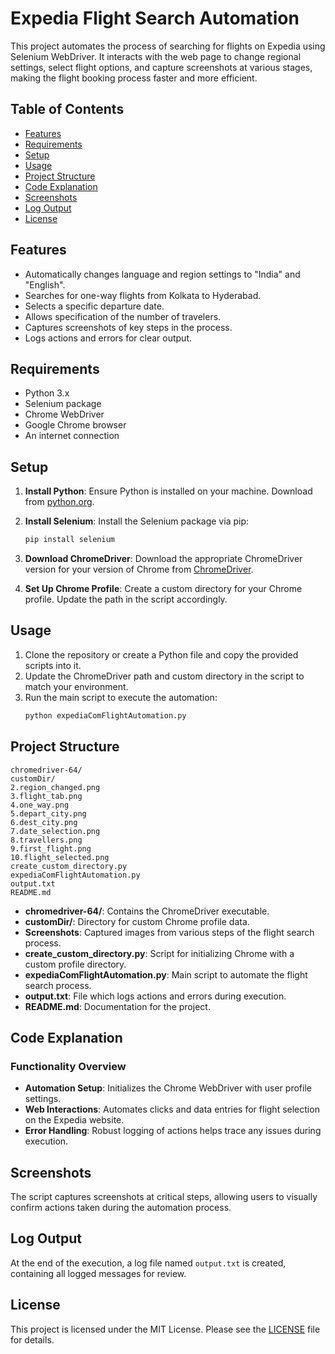 # Expedia Flight Search Automation

This project automates the process of searching for flights on Expedia using Selenium WebDriver. It interacts with the web page to change regional settings, select flight options, and capture screenshots at various stages, making the flight booking process faster and more efficient.

## Table of Contents

- [Features](#features)
- [Requirements](#requirements)
- [Setup](#setup)
- [Usage](#usage)
- [Project Structure](#project-structure)
- [Code Explanation](#code-explanation)
- [Screenshots](#screenshots)
- [Log Output](#log-output)
- [License](#license)

## Features

- Automatically changes language and region settings to "India" and "English".
- Searches for one-way flights from Kolkata to Hyderabad.
- Selects a specific departure date.
- Allows specification of the number of travelers.
- Captures screenshots of key steps in the process.
- Logs actions and errors for clear output.

## Requirements

- Python 3.x
- Selenium package
- Chrome WebDriver
- Google Chrome browser
- An internet connection

## Setup

1. **Install Python**: Ensure Python is installed on your machine. Download from [python.org](https://www.python.org/downloads/).

2. **Install Selenium**: Install the Selenium package via pip:
   ```bash
   pip install selenium
   ```

3. **Download ChromeDriver**: Download the appropriate ChromeDriver version for your version of Chrome from [ChromeDriver](https://chromedriver.chromium.org/downloads).

4. **Set Up Chrome Profile**: Create a custom directory for your Chrome profile. Update the path in the script accordingly.

## Usage

1. Clone the repository or create a Python file and copy the provided scripts into it.
2. Update the ChromeDriver path and custom directory in the script to match your environment.
3. Run the main script to execute the automation:
   ```bash
   python expediaComFlightAutomation.py
   ```

## Project Structure

```
chromedriver-64/
customDir/
2.region_changed.png
3.flight_tab.png
4.one_way.png
5.depart_city.png
6.dest_city.png
7.date_selection.png
8.travellers.png
9.first_flight.png
10.flight_selected.png
create_custom_directory.py
expediaComFlightAutomation.py
output.txt
README.md
```

- **chromedriver-64/**: Contains the ChromeDriver executable.
- **customDir/**: Directory for custom Chrome profile data.
- **Screenshots**: Captured images from various steps of the flight search process.
- **create_custom_directory.py**: Script for initializing Chrome with a custom profile directory.
- **expediaComFlightAutomation.py**: Main script to automate the flight search process.
- **output.txt**: File which logs actions and errors during execution.
- **README.md**: Documentation for the project.

## Code Explanation

### Functionality Overview

- **Automation Setup**: Initializes the Chrome WebDriver with user profile settings.
- **Web Interactions**: Automates clicks and data entries for flight selection on the Expedia website.
- **Error Handling**: Robust logging of actions helps trace any issues during execution.

## Screenshots

The script captures screenshots at critical steps, allowing users to visually confirm actions taken during the automation process.

## Log Output

At the end of the execution, a log file named `output.txt` is created, containing all logged messages for review.

## License

This project is licensed under the MIT License. Please see the [LICENSE](LICENSE) file for details.
